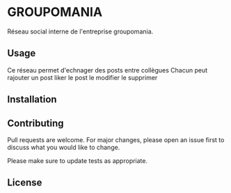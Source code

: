 # GROUPOMANIA

Réseau social interne de l'entreprise groupomania.


## Usage

Ce réseau permet d'echnager des posts entre collègues
Chacun peut rajouter un post liker le post le modifier le supprimer


## Installation


## Contributing
Pull requests are welcome. For major changes, please open an issue first to discuss what you would like to change.

Please make sure to update tests as appropriate.

## License
